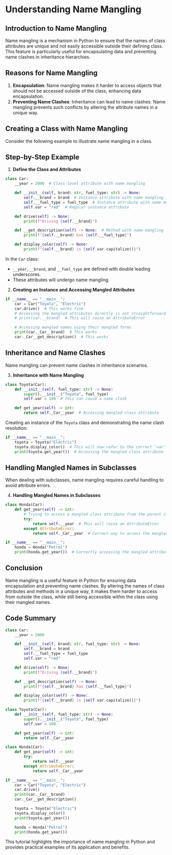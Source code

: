 # Understanding Name Mangling

## Introduction to Name Mangling

Name mangling is a mechanism in Python to ensure that the names of class attributes are unique and not easily accessible outside their defining class. This feature is particularly useful for encapsulating data and preventing name clashes in inheritance hierarchies.

## Reasons for Name Mangling

1. **Encapsulation**: Name mangling makes it harder to access objects that should not be accessed outside of the class, enhancing data encapsulation.
2. **Preventing Name Clashes**: Inheritance can lead to name clashes. Name mangling prevents such conflicts by altering the attribute names in a unique way.

## Creating a Class with Name Mangling

Consider the following example to illustrate name mangling in a class.

## Step-by-Step Example

1. **Define the Class and Attributes**

```python
class Car:
    __year = 2000  # Class-level attribute with name mangling

    def __init__(self, brand: str, fuel_type: str) -> None:
        self.__brand = brand  # Instance attribute with name mangling
        self.__fuel_type = fuel_type  # Instance attribute with name mangling
        self.var = "red"  # Regular instance attribute

    def drive(self) -> None:
        print(f"Driving {self.__brand}")

    def __get_description(self) -> None:  # Method with name mangling
        print(f"{self.__brand} has {self.__fuel_type}")

    def display_color(self) -> None:
        print(f"{self.__brand} is {self.var.capitalize()}")
```

In the `Car` class:
- `__year`, `__brand`, and `__fuel_type` are defined with double leading underscores.
- These attributes will undergo name mangling.

2. **Creating an Instance and Accessing Mangled Attributes**

```python
if __name__ == "__main__":
    car = Car("Toyota", "Electric")
    car.drive()  # This works fine
    # Accessing the mangled attributes directly is not straightforward
    # print(car.__brand)  # This will raise an AttributeError

    # Accessing mangled names using their mangled forms
    print(car._Car__brand)  # This works
    car._Car__get_description()  # This works
```

## Inheritance and Name Clashes

Name mangling can prevent name clashes in inheritance scenarios.

3. **Inheritance with Name Mangling**

```python
class Toyota(Car):
    def __init__(self, fuel_type: str) -> None:
        super().__init__("Toyota", fuel_type)
        self.var = 100  # This can cause a name clash

    def get_year(self) -> int:
        return self._Car__year  # Accessing mangled class attribute
```

Creating an instance of the `Toyota` class and demonstrating the name clash resolution:

```python
if __name__ == "__main__":
    toyota = Toyota("Electric")
    toyota.display_color()  # This will now refer to the correct 'var' attribute
    print(toyota.get_year())  # Accessing the mangled class attribute
```

## Handling Mangled Names in Subclasses

When dealing with subclasses, name mangling requires careful handling to avoid attribute errors.

4. **Handling Mangled Names in Subclasses**

```python
class Honda(Car):
    def get_year(self) -> int:
        # Trying to access a mangled class attribute from the parent class
        try:
            return self.__year  # This will raise an AttributeError
        except AttributeError:
            return self._Car__year  # Correct way to access the mangled attribute

if __name__ == "__main__":
    honda = Honda("Petrol")
    print(honda.get_year())  # Correctly accessing the mangled attribute
```

## Conclusion

Name mangling is a useful feature in Python for ensuring data encapsulation and preventing name clashes. By altering the names of class attributes and methods in a unique way, it makes them harder to access from outside the class, while still being accessible within the class using their mangled names.

## Code Summary

```python
class Car:
    __year = 2000

    def __init__(self, brand: str, fuel_type: str) -> None:
        self.__brand = brand
        self.__fuel_type = fuel_type
        self.var = "red"

    def drive(self) -> None:
        print(f"Driving {self.__brand}")

    def __get_description(self) -> None:
        print(f"{self.__brand} has {self.__fuel_type}")

    def display_color(self) -> None:
        print(f"{self.__brand} is {self.var.capitalize()}")

class Toyota(Car):
    def __init__(self, fuel_type: str) -> None:
        super().__init__("Toyota", fuel_type)
        self.var = 100

    def get_year(self) -> int:
        return self._Car__year

class Honda(Car):
    def get_year(self) -> int:
        try:
            return self.__year
        except AttributeError:
            return self._Car__year

if __name__ == "__main__":
    car = Car("Toyota", "Electric")
    car.drive()
    print(car._Car__brand)
    car._Car__get_description()

    toyota = Toyota("Electric")
    toyota.display_color()
    print(toyota.get_year())

    honda = Honda("Petrol")
    print(honda.get_year())
```

This tutorial highlights the importance of name mangling in Python and provides practical examples of its application and benefits.